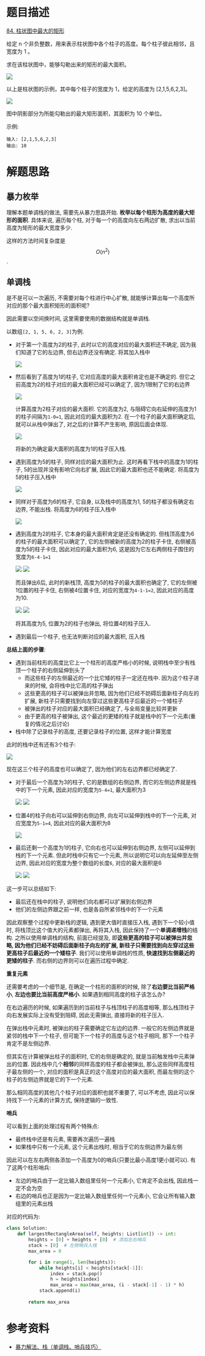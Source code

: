 # 题目描述

[84. 柱状图中最大的矩形](https://leetcode-cn.com/problems/largest-rectangle-in-histogram/)

给定 n 个非负整数，用来表示柱状图中各个柱子的高度。每个柱子彼此相邻，且宽度为 1 。

求在该柱状图中，能够勾勒出来的矩形的最大面积。

![](/resources/images/problems/histogram.png)

以上是柱状图的示例，其中每个柱子的宽度为 1，给定的高度为 [2,1,5,6,2,3]。

![](/resources/images/problems/histogram_area.png)

图中阴影部分为所能勾勒出的最大矩形面积，其面积为 10 个单位。

示例:
```
输入: [2,1,5,6,2,3]
输出: 10
```

# 解题思路

## 暴力枚举

理解本题单调栈的做法, 需要先从暴力思路开始. **枚举以每个柱形为高度的最大矩形的面积**. 具体来说, 遍历每个柱, 对于每一个的高度向左右两边扩散, 求出以当前高度为矩形的最大宽度多少.

这样的方法时间复杂度是$$O(n^2)$$.

## 单调栈

是不是可以一次遍历, 不需要对每个柱进行中心扩散, 就能够计算出每一个高度所对应的那个最大面积矩形的面积呢?

因此需要以空间换时间, 这里需要使用的数据结构就是单调栈.

以数组`[2, 1, 5, 6, 2, 3]`为例.

- 对于第一个高度为2的柱子, 此时以它的高度对应的最大面积还不确定, 因为我们知道了它的左边界, 但右边界还没有确定. 将其加入栈中

    ![](/resources/images/problems/414a06bad966eba25ef6c1281e5780381205d1c76c70b7a2561969bfe859eb01-image.png)

- 然后看到了高度为1的柱子, 它对应高度的最大面积肯定也是不确定的. 但它之前高度为2的柱子对应的最大面积已经可以确定了, 因为1限制了它的右边界

    ![](/resources/images/problems/dcbed1d0cba33c059f3833a0da2e78e5e0a96370a415930acbdb126b44b398c8-image.png)

    计算高度为2柱子对应的最大面积. 它的高度为2, 与阻碍它向右延伸的高度为1的柱子间隔为`1-0=1`, 因此对应的最大面积为2. 在一个柱子的最大面积确定后, 就可以从栈中弹出了, 对之后的计算不产生影响, 原因后面会体现.

    ![](/resources/images/problems/da72cf520eb05a42725a8982bb27e507f9213b257b6f32bd6ef4a49e1d416a1f-image.png)

    将新的为确定最大面积的高度为1的柱子压入栈.

- 遇到高度为5的柱子, 同样对应的最大面积为止. 这时再看下栈中的高度为1的柱子, 5的出现并没有影响它向右扩展, 因此它的最大面积也还不能确定. 将高度为5的柱子压入栈中

    ![](/resources/images/problems/1bc87193557ab8c2a0bc2319aef66a12c4514aa45e9aa823eefa0e536289f0ed-image.png)

- 同样对于高度为6的柱子, 它自身, 以及栈中的高度为1, 5的柱子都没有确定右边界, 不能出栈. 将高度为6的柱子压入栈中

    ![](/resources/images/problems/c34663bee2af70da626134a0426e7ac8e8e305a039abb43862a807fc1a7183a8-image.png)

- 遇到高度为2的柱子, 它本身的最大面积肯定是还没有确定的. 但栈顶高度为6的柱子的最大面积可以确定了, 它的左侧被新的高度为2的柱子卡住, 右侧被高度为5的柱子卡住, 因此对应的最大面积为6, 这是因为它左右两侧柱子围住的宽度为`6-4-1=1`

    ![](/resources/images/problems/5a60100c86cacd620424c807b6c062dd8f9990538da27420de81822557f8c782-image.png)
    ![](/resources/images/problems/5cc53fec12ab6a3c790c30c47ac183e5fd0426a50a7cd46d813cac6718f658cc-image.png)

    而且弹出6后, 此时的新栈顶, 高度为5的柱子的最大面积也确定了, 它的左侧被1位置的柱子卡住, 右侧被4位置卡住, 对应的宽度为`4-1-1=2`, 因此对应的高度为10.

    ![](/resources/images/problems/c4ae9e65efe6247d63b1ac2834015bf1be6270e0d323e6f02d7e1bb4ab6644ed-image.png)
    ![](/resources/images/problems/973788fa2d6407c9db41c100e9fa9b9ef00e4891343089773b716316c6f3e7f2-image.png)

    将其高度为5, 位置为2的柱子也弹出, 将位置4的柱子压入.

- 遇到最后一个柱子, 也无法判断对应的最大面积, 压入栈

**总结上面的步骤**:

- 遇到当前柱形的高度比它上一个柱形的高度严格小的时候, 说明栈中至少有栈顶一个柱子的右侧延伸到头了
    - 而这些柱子的左侧最近的一个比它矮的柱子一定还在栈中. 因为这个柱子进来的时候, 会将栈中比它高的柱子弹出
    - 这些更高的柱子可以被弹出并忽略, 因为他们已经不妨碍后面新柱子向左的扩展, 新柱子只需要找到向左穿过这些更高柱子后最近的一个矮柱子
    - 被弹出的柱子对应的最大面积已经确定了, 与全局变量比较并更新
    - 由于更高的柱子被弹出, 这个最近的更矮的柱子就是栈中的下一个元素(重复的情况之后讨论)
- 栈中除了记录柱子的高度, 还要记录柱子的位置, 这样才能计算宽度

此时的栈中还有还有3个柱子:

![](/resources/images/problems/cbf2d3a441a980d68578c3e0a682a3df196e6d2e4fdab7395868a7128620baa9-image.png)

现在这三个柱子的高度也可以确定了, 因为他们的左右边界都已经确定了.

- 对于最后一个高度为3的柱子, 它的是数组的右侧边界, 而它的左侧边界就是栈中的下一个元素, 因此对应的宽度为`5-4=1`, 最大面积为3

    ![](/resources/images/problems/724e5cacfd2bd0aa2a748604678fab4027b4c519ecf802b6f766de7774ea6e48-image.png)
    ![](/resources/images/problems/8e75c4e46ea625f62a62c9696e3e1879c67ae2268e8bfdfe54e2e59178778bce-image.png)

- 位置4的柱子向右可以延伸到右侧边界, 向左可以延伸到栈中的下一个元素, 对应宽度为`5-1=4`, 因此对应的最大面积为8

    ![](/resources/images/problems/5eb739ec3bd0fe474dedd5a4aaefaf9a42b483df7c551ab19bd5e0535df4bcc3-image.png)

- 最后还剩一个高度为1的柱子, 它向右也可以延伸到右侧边界, 左侧可以延伸到栈的下一个元素. 但此时栈中只有它一个元素, 所以说明它可以向左延伸至左侧边界, 因此对应的宽度为整个数组的长度`6`, 对应的最大面积是6

    ![](/resources/images/problems/9013859355b9a39e6ff23f00c5046f35d322f18b8aa0fc3b7db14a4bfeac3dc1-image.png)
    ![](/resources/images/problems/d8ec198e242fdf7edf23a1aa04a21dbde2d9e09b0c8d771d7e5c621c3321945d-image.png)

这一步可以总结如下:

- 最后还在栈中的柱子, 说明他们向右都可以扩展到右侧边界
- 他们的左侧边界跟之前一样, 也是各自所紧邻栈中的下一个元素

因此观察整个过程中更新栈的逻辑, 遇到更大值时直接压入栈, 遇到下一个较小值时, 将栈顶比这个值大的元素都弹出, 再将其入栈, 因此保持了一个**单调递增栈**的结构. 之所以使用单调栈的结构, 前面已经提及, 即**这些更高的柱子可以被弹出并忽略, 因为他们已经不妨碍后面新柱子向左的扩展, 新柱子只需要找到向左穿过这些更高柱子后最近的一个矮柱子**. 我们可以使用单调栈的性质, **快速找到左侧最近的更矮的柱子**. 而右侧的边界则可以在遍历过程中确定.

**重复元素**

还需要考虑的一个细节是, 在确定一个柱形的面积的时候, 除了**右边要比当前严格小**, **左边也要比当前高度严格小**. 如果遇到相同高度的柱子该怎么办?

在右边遍历的时候, 如果遍历到的当前柱子与栈顶柱子的高度相等, 那么栈顶柱子向右发展实际上没有受到阻碍, 因此无需弹出, 直接将新的柱子压入.

在弹出栈中元素时, 被弹出的柱子需要确定它左边的边界. 一般它的左侧边界就是紧邻的栈中下一个柱子, 但可能下一个柱子的高度与这个柱子相同, 那下一个柱子肯定不是左侧边界.

但其实在计算被弹出柱子的面积时, 它的右侧是确定的, 就是当前触发栈中元素弹出的位置. 因此栈中几个**相邻**的同样高度的柱子都会被弹出, 那么这些同样高度柱子最左侧的一个, 对应的面积是真正的这个高度对应的最大面积, 而最左侧的这个柱子的左侧边界就是它的下一个元素.

那么相同高度的其他几个柱子对应的面积也就不重要了, 可以不考虑, 因此可以保持找下一个元素的计算方式, 保持逻辑的一致性.

**哨兵**

可以看到上面的处理过程有两个特殊点:

- 最终栈中还是有元素, 需要再次遍历一遍栈
- 如果栈中只有一个元素, 这个元素出栈时, 相当于它的左侧边界为最左侧

因此可以在左右两侧各添加一个高度为0的哨兵(只要比最小高度1更小就可以). 有了这两个柱形哨兵:

- 左边的哨兵由于一定比输入数组里任何一个元素小, 它肯定不会出栈, 因此栈一定不会为空
- 右边的哨兵也正是因为一定比输入数组里任何一个元素小, 它会让所有输入数组里的元素出栈

对应的代码为:

```python
class Solution:
    def largestRectangleArea(self, heights: List[int]) -> int:
        heights = [0] + heights + [0]  # 添加左右哨兵
        stack = [0]  # 左侧哨兵入栈
        max_area = 0

        for i in range(1, len(heights)):
            while heights[i] < heights[stack[-1]]:
                index = stack.pop()
                h = heights[index]
                max_area = max(max_area, (i - stack[-1] - 1) * h)
            stack.append(i)
        
        return max_area
```

# 参考资料

- [暴力解法、栈（单调栈、哨兵技巧）](https://leetcode-cn.com/problems/largest-rectangle-in-histogram/solution/bao-li-jie-fa-zhan-by-liweiwei1419/)
